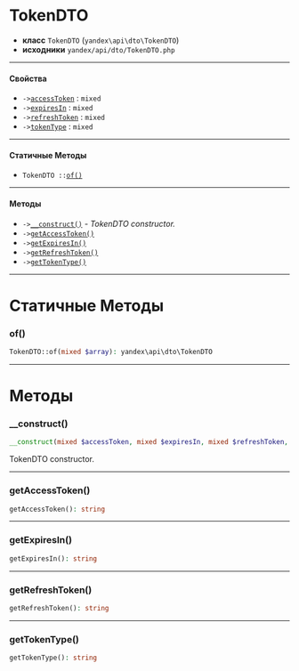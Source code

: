 # TokenDTO

- **класс** `TokenDTO` (`yandex\api\dto\TokenDTO`)
- **исходники** `yandex/api/dto/TokenDTO.php`

---

#### Свойства

- `->`[`accessToken`](#prop-accesstoken) : `mixed`
- `->`[`expiresIn`](#prop-expiresin) : `mixed`
- `->`[`refreshToken`](#prop-refreshtoken) : `mixed`
- `->`[`tokenType`](#prop-tokentype) : `mixed`

---

#### Статичные Методы

- `TokenDTO ::`[`of()`](#method-of)

---

#### Методы

- `->`[`__construct()`](#method-__construct) - _TokenDTO constructor._
- `->`[`getAccessToken()`](#method-getaccesstoken)
- `->`[`getExpiresIn()`](#method-getexpiresin)
- `->`[`getRefreshToken()`](#method-getrefreshtoken)
- `->`[`getTokenType()`](#method-gettokentype)

---
# Статичные Методы

<a name="method-of"></a>

### of()
```php
TokenDTO::of(mixed $array): yandex\api\dto\TokenDTO
```

---
# Методы

<a name="method-__construct"></a>

### __construct()
```php
__construct(mixed $accessToken, mixed $expiresIn, mixed $refreshToken, mixed $tokenType): void
```
TokenDTO constructor.

---

<a name="method-getaccesstoken"></a>

### getAccessToken()
```php
getAccessToken(): string
```

---

<a name="method-getexpiresin"></a>

### getExpiresIn()
```php
getExpiresIn(): string
```

---

<a name="method-getrefreshtoken"></a>

### getRefreshToken()
```php
getRefreshToken(): string
```

---

<a name="method-gettokentype"></a>

### getTokenType()
```php
getTokenType(): string
```
